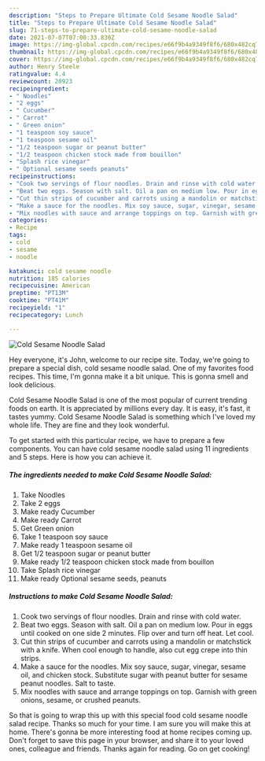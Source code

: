 ```yaml
---
description: "Steps to Prepare Ultimate Cold Sesame Noodle Salad"
title: "Steps to Prepare Ultimate Cold Sesame Noodle Salad"
slug: 71-steps-to-prepare-ultimate-cold-sesame-noodle-salad
date: 2021-07-07T07:00:33.830Z
image: https://img-global.cpcdn.com/recipes/e66f9b4a9349f8f6/680x482cq70/cold-sesame-noodle-salad-recipe-main-photo.jpg
thumbnail: https://img-global.cpcdn.com/recipes/e66f9b4a9349f8f6/680x482cq70/cold-sesame-noodle-salad-recipe-main-photo.jpg
cover: https://img-global.cpcdn.com/recipes/e66f9b4a9349f8f6/680x482cq70/cold-sesame-noodle-salad-recipe-main-photo.jpg
author: Henry Steele
ratingvalue: 4.4
reviewcount: 20923
recipeingredient:
- " Noodles"
- "2 eggs"
- " Cucumber"
- " Carrot"
- " Green onion"
- "1 teaspoon soy sauce"
- "1 teaspoon sesame oil"
- "1/2 teaspoon sugar or peanut butter"
- "1/2 teaspoon chicken stock made from bouillon"
- "Splash rice vinegar"
- " Optional sesame seeds peanuts"
recipeinstructions:
- "Cook two servings of flour noodles. Drain and rinse with cold water."
- "Beat two eggs. Season with salt. Oil a pan on medium low. Pour in eggs until cooked on one side 2 minutes. Flip over and turn off heat. Let cool."
- "Cut thin strips of cucumber and carrots using a mandolin or matchstick with a knife. When cool enough to handle, also cut egg crepe into thin strips."
- "Make a sauce for the noodles. Mix soy sauce, sugar, vinegar, sesame oil, and chicken stock. Substitute sugar with peanut butter for sesame peanut noodles. Salt to taste."
- "Mix noodles with sauce and arrange toppings on top. Garnish with green onions, sesame, or crushed peanuts."
categories:
- Recipe
tags:
- cold
- sesame
- noodle

katakunci: cold sesame noodle 
nutrition: 185 calories
recipecuisine: American
preptime: "PT13M"
cooktime: "PT41M"
recipeyield: "1"
recipecategory: Lunch

---
```



![Cold Sesame Noodle Salad](https://img-global.cpcdn.com/recipes/e66f9b4a9349f8f6/680x482cq70/cold-sesame-noodle-salad-recipe-main-photo.jpg)

Hey everyone, it's John, welcome to our recipe site. Today, we're going to prepare a special dish, cold sesame noodle salad. One of my favorites food recipes. This time, I'm gonna make it a bit unique. This is gonna smell and look delicious.

Cold Sesame Noodle Salad is one of the most popular of current trending foods on earth. It is appreciated by millions every day. It is easy, it's fast, it tastes yummy. Cold Sesame Noodle Salad is something which I've loved my whole life. They are fine and they look wonderful.




To get started with this particular recipe, we have to prepare a few components. You can have cold sesame noodle salad using 11 ingredients and 5 steps. Here is how you can achieve it.

<!--inarticleads1-->

##### The ingredients needed to make Cold Sesame Noodle Salad:

1. Take  Noodles
1. Take 2 eggs
1. Make ready  Cucumber
1. Make ready  Carrot
1. Get  Green onion
1. Take 1 teaspoon soy sauce
1. Make ready 1 teaspoon sesame oil
1. Get 1/2 teaspoon sugar or peanut butter
1. Make ready 1/2 teaspoon chicken stock made from bouillon
1. Take Splash rice vinegar
1. Make ready  Optional sesame seeds, peanuts




<!--inarticleads2-->

##### Instructions to make Cold Sesame Noodle Salad:

1. Cook two servings of flour noodles. Drain and rinse with cold water.
1. Beat two eggs. Season with salt. Oil a pan on medium low. Pour in eggs until cooked on one side 2 minutes. Flip over and turn off heat. Let cool.
1. Cut thin strips of cucumber and carrots using a mandolin or matchstick with a knife. When cool enough to handle, also cut egg crepe into thin strips.
1. Make a sauce for the noodles. Mix soy sauce, sugar, vinegar, sesame oil, and chicken stock. Substitute sugar with peanut butter for sesame peanut noodles. Salt to taste.
1. Mix noodles with sauce and arrange toppings on top. Garnish with green onions, sesame, or crushed peanuts.




So that is going to wrap this up with this special food cold sesame noodle salad recipe. Thanks so much for your time. I am sure you will make this at home. There's gonna be more interesting food at home recipes coming up. Don't forget to save this page in your browser, and share it to your loved ones, colleague and friends. Thanks again for reading. Go on get cooking!
